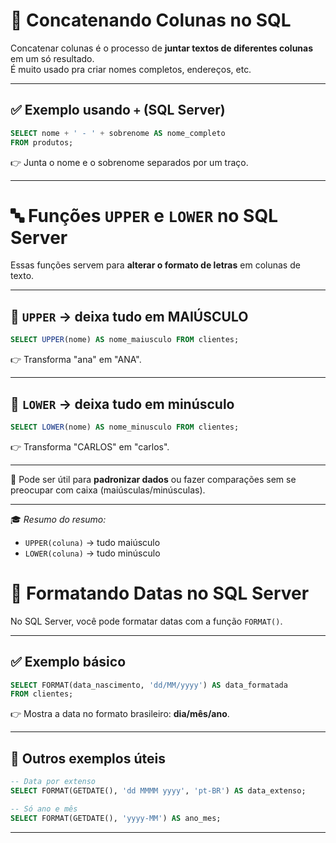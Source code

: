 # 🧩 Concatenando Colunas no SQL

Concatenar colunas é o processo de **juntar textos de diferentes colunas** em um só resultado.  
É muito usado pra criar nomes completos, endereços, etc.

---

## ✅ Exemplo usando `+` (SQL Server)

```sql
SELECT nome + ' - ' + sobrenome AS nome_completo
FROM produtos;
```

👉 Junta o nome e o sobrenome separados por um traço.

---

# 🔤 Funções `UPPER` e `LOWER` no SQL Server

Essas funções servem para **alterar o formato de letras** em colunas de texto.

---

## 🔼 `UPPER` → deixa tudo em MAIÚSCULO

```sql
SELECT UPPER(nome) AS nome_maiusculo FROM clientes;
```

👉 Transforma "ana" em "ANA".

---

## 🔽 `LOWER` → deixa tudo em minúsculo

```sql
SELECT LOWER(nome) AS nome_minusculo FROM clientes;
```

👉 Transforma "CARLOS" em "carlos".

---

🎯 Pode ser útil para **padronizar dados** ou fazer comparações sem se preocupar com caixa (maiúsculas/minúsculas).

---

🎓 *Resumo do resumo:*  
- `UPPER(coluna)` → tudo maiúsculo
- `LOWER(coluna)` → tudo minúsculo

# 📅 Formatando Datas no SQL Server

No SQL Server, você pode formatar datas com a função `FORMAT()`.

---

## ✅ Exemplo básico

```sql
SELECT FORMAT(data_nascimento, 'dd/MM/yyyy') AS data_formatada
FROM clientes;
```

👉 Mostra a data no formato brasileiro: **dia/mês/ano**.

---

## 🧠 Outros exemplos úteis

```sql
-- Data por extenso
SELECT FORMAT(GETDATE(), 'dd MMMM yyyy', 'pt-BR') AS data_extenso;

-- Só ano e mês
SELECT FORMAT(GETDATE(), 'yyyy-MM') AS ano_mes;
```

---
